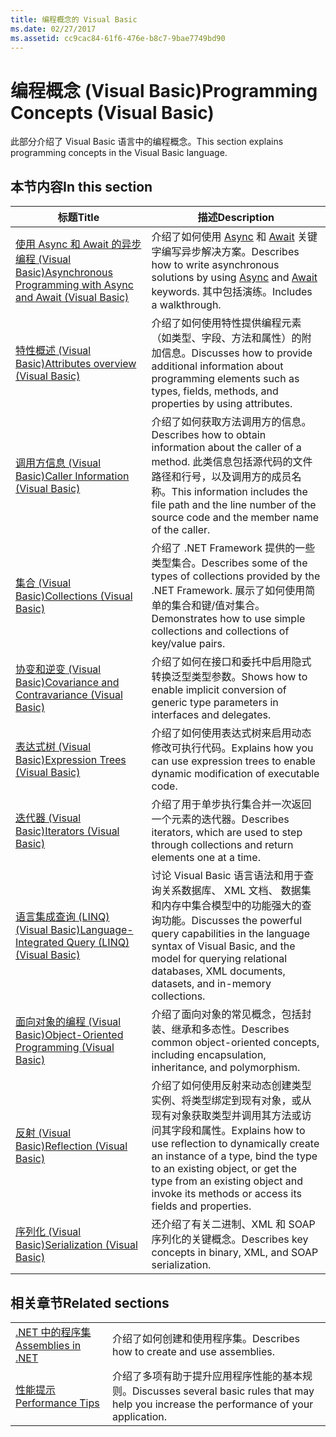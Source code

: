 ```yaml
---
title: 编程概念的 Visual Basic
ms.date: 02/27/2017
ms.assetid: cc9cac84-61f6-476e-b8c7-9bae7749bd90
---
```


# <a name="programming-concepts-visual-basic"></a><span data-ttu-id="82c88-102">编程概念 (Visual Basic)</span><span class="sxs-lookup"><span data-stu-id="82c88-102">Programming Concepts (Visual Basic)</span></span>

<span data-ttu-id="82c88-103">此部分介绍了 Visual Basic 语言中的编程概念。</span><span class="sxs-lookup"><span data-stu-id="82c88-103">This section explains programming concepts in the Visual Basic language.</span></span>

## <a name="in-this-section"></a><span data-ttu-id="82c88-104">本节内容</span><span class="sxs-lookup"><span data-stu-id="82c88-104">In this section</span></span>

|<span data-ttu-id="82c88-105">标题</span><span class="sxs-lookup"><span data-stu-id="82c88-105">Title</span></span>|<span data-ttu-id="82c88-106">描述</span><span class="sxs-lookup"><span data-stu-id="82c88-106">Description</span></span>|
|-----------|-----------------|
|[<span data-ttu-id="82c88-107">使用 Async 和 Await 的异步编程 (Visual Basic)</span><span class="sxs-lookup"><span data-stu-id="82c88-107">Asynchronous Programming with Async and Await (Visual Basic)</span></span>](../../../visual-basic/programming-guide/concepts/async/index.md)|<span data-ttu-id="82c88-108">介绍了如何使用 [Async](../../../visual-basic/language-reference/modifiers/async.md) 和 [Await](../../../visual-basic/language-reference/operators/await-operator.md) 关键字编写异步解决方案。</span><span class="sxs-lookup"><span data-stu-id="82c88-108">Describes how to write asynchronous solutions by using [Async](../../../visual-basic/language-reference/modifiers/async.md) and [Await](../../../visual-basic/language-reference/operators/await-operator.md) keywords.</span></span> <span data-ttu-id="82c88-109">其中包括演练。</span><span class="sxs-lookup"><span data-stu-id="82c88-109">Includes a walkthrough.</span></span>|
|[<span data-ttu-id="82c88-110">特性概述 (Visual Basic)</span><span class="sxs-lookup"><span data-stu-id="82c88-110">Attributes overview (Visual Basic)</span></span>](../../../visual-basic/programming-guide/concepts/attributes/index.md)|<span data-ttu-id="82c88-111">介绍了如何使用特性提供编程元素（如类型、字段、方法和属性）的附加信息。</span><span class="sxs-lookup"><span data-stu-id="82c88-111">Discusses how to provide additional information about programming elements such as types, fields, methods, and properties by using attributes.</span></span>|
|[<span data-ttu-id="82c88-112">调用方信息 (Visual Basic)</span><span class="sxs-lookup"><span data-stu-id="82c88-112">Caller Information (Visual Basic)</span></span>](../../../visual-basic/programming-guide/concepts/caller-information.md)|<span data-ttu-id="82c88-113">介绍了如何获取方法调用方的信息。</span><span class="sxs-lookup"><span data-stu-id="82c88-113">Describes how to obtain information about the caller of a method.</span></span> <span data-ttu-id="82c88-114">此类信息包括源代码的文件路径和行号，以及调用方的成员名称。</span><span class="sxs-lookup"><span data-stu-id="82c88-114">This information includes the file path and the line number of the source code and the member name of the caller.</span></span>|
|[<span data-ttu-id="82c88-115">集合 (Visual Basic)</span><span class="sxs-lookup"><span data-stu-id="82c88-115">Collections (Visual Basic)</span></span>](../../../visual-basic/programming-guide/concepts/collections.md)|<span data-ttu-id="82c88-116">介绍了 .NET Framework 提供的一些类型集合。</span><span class="sxs-lookup"><span data-stu-id="82c88-116">Describes some of the types of collections provided by the .NET Framework.</span></span> <span data-ttu-id="82c88-117">展示了如何使用简单的集合和键/值对集合。</span><span class="sxs-lookup"><span data-stu-id="82c88-117">Demonstrates how to use simple collections and collections of key/value pairs.</span></span>|
|[<span data-ttu-id="82c88-118">协变和逆变 (Visual Basic)</span><span class="sxs-lookup"><span data-stu-id="82c88-118">Covariance and Contravariance (Visual Basic)</span></span>](../../../visual-basic/programming-guide/concepts/covariance-contravariance/index.md)|<span data-ttu-id="82c88-119">介绍了如何在接口和委托中启用隐式转换泛型类型参数。</span><span class="sxs-lookup"><span data-stu-id="82c88-119">Shows how to enable implicit conversion of generic type parameters in interfaces and delegates.</span></span>|
|[<span data-ttu-id="82c88-120">表达式树 (Visual Basic)</span><span class="sxs-lookup"><span data-stu-id="82c88-120">Expression Trees (Visual Basic)</span></span>](../../../visual-basic/programming-guide/concepts/expression-trees/index.md)|<span data-ttu-id="82c88-121">介绍了如何使用表达式树来启用动态修改可执行代码。</span><span class="sxs-lookup"><span data-stu-id="82c88-121">Explains how you can use expression trees to enable dynamic modification of executable code.</span></span>|
|[<span data-ttu-id="82c88-122">迭代器 (Visual Basic)</span><span class="sxs-lookup"><span data-stu-id="82c88-122">Iterators (Visual Basic)</span></span>](../../../visual-basic/programming-guide/concepts/iterators.md)|<span data-ttu-id="82c88-123">介绍了用于单步执行集合并一次返回一个元素的迭代器。</span><span class="sxs-lookup"><span data-stu-id="82c88-123">Describes iterators, which are used to step through collections and return elements one at a time.</span></span>|
|[<span data-ttu-id="82c88-124">语言集成查询 (LINQ) (Visual Basic)</span><span class="sxs-lookup"><span data-stu-id="82c88-124">Language-Integrated Query (LINQ) (Visual Basic)</span></span>](../../../visual-basic/programming-guide/concepts/linq/index.md)|<span data-ttu-id="82c88-125">讨论 Visual Basic 语言语法和用于查询关系数据库、 XML 文档、 数据集和内存中集合模型中的功能强大的查询功能。</span><span class="sxs-lookup"><span data-stu-id="82c88-125">Discusses the powerful query capabilities in the language syntax of Visual Basic, and the model for querying relational databases, XML documents, datasets, and in-memory collections.</span></span>|
|[<span data-ttu-id="82c88-126">面向对象的编程 (Visual Basic)</span><span class="sxs-lookup"><span data-stu-id="82c88-126">Object-Oriented Programming (Visual Basic)</span></span>](../../../visual-basic/programming-guide/concepts/object-oriented-programming.md)|<span data-ttu-id="82c88-127">介绍了面向对象的常见概念，包括封装、继承和多态性。</span><span class="sxs-lookup"><span data-stu-id="82c88-127">Describes common object-oriented concepts, including encapsulation, inheritance, and polymorphism.</span></span>|
|[<span data-ttu-id="82c88-128">反射 (Visual Basic)</span><span class="sxs-lookup"><span data-stu-id="82c88-128">Reflection (Visual Basic)</span></span>](../../../visual-basic/programming-guide/concepts/reflection.md)|<span data-ttu-id="82c88-129">介绍了如何使用反射来动态创建类型实例、将类型绑定到现有对象，或从现有对象获取类型并调用其方法或访问其字段和属性。</span><span class="sxs-lookup"><span data-stu-id="82c88-129">Explains how to use reflection to dynamically create an instance of a type, bind the type to an existing object, or get the type from an existing object and invoke its methods or access its fields and properties.</span></span>|
|[<span data-ttu-id="82c88-130">序列化 (Visual Basic)</span><span class="sxs-lookup"><span data-stu-id="82c88-130">Serialization (Visual Basic)</span></span>](../../../visual-basic/programming-guide/concepts/serialization/index.md)|<span data-ttu-id="82c88-131">还介绍了有关二进制、XML 和 SOAP 序列化的关键概念。</span><span class="sxs-lookup"><span data-stu-id="82c88-131">Describes key concepts in binary, XML, and SOAP serialization.</span></span>|

## <a name="related-sections"></a><span data-ttu-id="82c88-132">相关章节</span><span class="sxs-lookup"><span data-stu-id="82c88-132">Related sections</span></span>

|||
|---|---|
|[<span data-ttu-id="82c88-133">.NET 中的程序集</span><span class="sxs-lookup"><span data-stu-id="82c88-133">Assemblies in .NET</span></span>](../../../standard/assembly/index.md)|<span data-ttu-id="82c88-134">介绍了如何创建和使用程序集。</span><span class="sxs-lookup"><span data-stu-id="82c88-134">Describes how to create and use assemblies.</span></span>|
|[<span data-ttu-id="82c88-135">性能提示</span><span class="sxs-lookup"><span data-stu-id="82c88-135">Performance Tips</span></span>](../../../framework/performance/performance-tips.md) | <span data-ttu-id="82c88-136">介绍了多项有助于提升应用程序性能的基本规则。</span><span class="sxs-lookup"><span data-stu-id="82c88-136">Discusses several basic rules that may help you increase the performance of your application.</span></span>|
